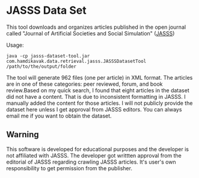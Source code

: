 # JASSS Data Set
This tool downloads and organizes articles published in the open journal called "Journal of Artificial Societies and Social Simulation" ([JASSS](jasss.soc.surrey.ac.uk))

Usage:

```
java -cp jasss-dataset-tool.jar com.hamdikavak.data.retrieval.jasss.JASSSDatasetTool /path/to/the/output/folder
```

The tool will generate 962 files (one per article) in XML format. The articles are in one of these categories: peer reviewed, forum, and book review.Based on my quick search, I found that eight articles in the dataset did not have a content. That is due to inconsistent formatting in JASSS. I manually added the content for those articles. I will not publicly provide the dataset here unless I get approval from JASSS editors. You can always email me if you want to obtain the dataset.

## Warning
This software is developed for educational purposes and the developer is not affiliated with JASSS. The developer got writtten approval from the editorial of JASSS regarding crawling JASSS articles. It's user's own responsibility to get permission from the publisher.
